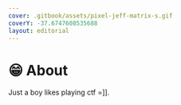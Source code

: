 ```yaml
---
cover: .gitbook/assets/pixel-jeff-matrix-s.gif
coverY: -37.6747608535688
layout: editorial
---
```


# 😁 About

Just a boy likes playing ctf =]].

